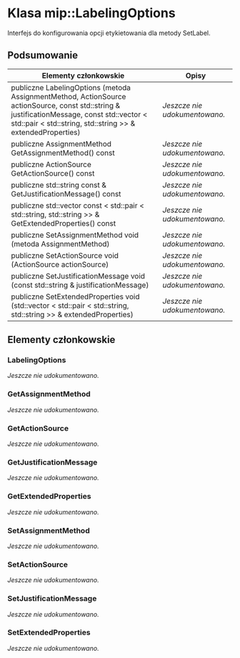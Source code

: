 # <a name="class-miplabelingoptions"></a>Klasa mip::LabelingOptions 
Interfejs do konfigurowania opcji etykietowania dla metody SetLabel.
  
## <a name="summary"></a>Podsumowanie
 Elementy członkowskie                        | Opisy                                
--------------------------------|---------------------------------------------
publiczne LabelingOptions (metoda AssignmentMethod, ActionSource actionSource, const std::string & justificationMessage, const std::vector < std::pair < std::string, std::string >> & extendedProperties)  | _Jeszcze nie udokumentowano._
 publiczne AssignmentMethod GetAssignmentMethod() const  | _Jeszcze nie udokumentowano._
 publiczne ActionSource GetActionSource() const  | _Jeszcze nie udokumentowano._
 publiczne std::string const & GetJustificationMessage() const  | _Jeszcze nie udokumentowano._
publiczne std::vector const < std::pair < std::string, std::string >> & GetExtendedProperties() const  | _Jeszcze nie udokumentowano._
 publiczne SetAssignmentMethod void (metoda AssignmentMethod)  | _Jeszcze nie udokumentowano._
 publiczne SetActionSource void (ActionSource actionSource)  | _Jeszcze nie udokumentowano._
 publiczne SetJustificationMessage void (const std::string & justificationMessage)  | _Jeszcze nie udokumentowano._
publiczne SetExtendedProperties void (std::vector < std::pair < std::string, std::string >> & extendedProperties)  | _Jeszcze nie udokumentowano._
  
## <a name="members"></a>Elementy członkowskie
  
### <a name="labelingoptions"></a>LabelingOptions
_Jeszcze nie udokumentowano._

  
### <a name="getassignmentmethod"></a>GetAssignmentMethod
_Jeszcze nie udokumentowano._

  
### <a name="getactionsource"></a>GetActionSource
_Jeszcze nie udokumentowano._

  
### <a name="getjustificationmessage"></a>GetJustificationMessage
_Jeszcze nie udokumentowano._

  
### <a name="getextendedproperties"></a>GetExtendedProperties
_Jeszcze nie udokumentowano._

  
### <a name="setassignmentmethod"></a>SetAssignmentMethod
_Jeszcze nie udokumentowano._

  
### <a name="setactionsource"></a>SetActionSource
_Jeszcze nie udokumentowano._

  
### <a name="setjustificationmessage"></a>SetJustificationMessage
_Jeszcze nie udokumentowano._

  
### <a name="setextendedproperties"></a>SetExtendedProperties
_Jeszcze nie udokumentowano._
